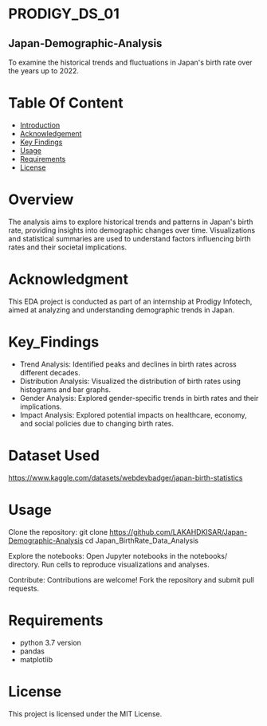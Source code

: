 # PRODIGY_DS_01

## Japan-Demographic-Analysis
To examine the historical trends and fluctuations in Japan's birth rate over the years up to 2022.

# Table Of Content
- [Introduction](#Overview)
- [Acknowledgement](#Acknowledgment)
- [Key Findings](#Key_Findings)
- [Usage](#Usage)
- [Requirements](#Requirements)
- [License](#License)

# Overview
The analysis aims to explore historical trends and patterns in Japan's birth rate, providing insights into demographic changes over time. Visualizations and statistical summaries are used to understand factors influencing birth rates and their societal implications.

# Acknowledgment
This EDA project is conducted as part of an internship at Prodigy Infotech, aimed at analyzing and understanding demographic trends in Japan.

# Key_Findings
- Trend Analysis: Identified peaks and declines in birth rates across different decades.
- Distribution Analysis: Visualized the distribution of birth rates using histograms and bar graphs.
- Gender Analysis: Explored gender-specific trends in birth rates and their implications.
- Impact Analysis: Explored potential impacts on healthcare, economy, and social policies due to changing birth rates.

# Dataset Used
https://www.kaggle.com/datasets/webdevbadger/japan-birth-statistics

# Usage

Clone the repository:
git clone <https://github.com/LAKAHDKISAR/Japan-Demographic-Analysis>
cd Japan_BirthRate_Data_Analysis

Explore the notebooks:
Open Jupyter notebooks in the notebooks/ directory.
Run cells to reproduce visualizations and analyses.

Contribute: Contributions are welcome! Fork the repository and submit pull requests.

# Requirements
- python 3.7 version
- pandas
- matplotlib

# License
This project is licensed under the MIT License.




